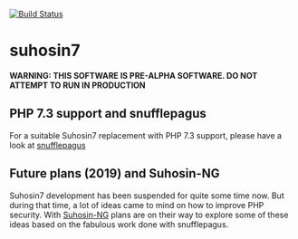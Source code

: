 [![Build Status](https://travis-ci.org/sektioneins/suhosin7.svg?branch=master)](https://travis-ci.org/sektioneins/suhosin7)

# suhosin7

**WARNING: THIS SOFTWARE IS PRE-ALPHA SOFTWARE. DO NOT ATTEMPT TO RUN IN PRODUCTION**

## PHP 7.3 support and snufflepagus

For a suitable Suhosin7 replacement with PHP 7.3 support, please have a look at [snufflepagus](https://github.com/jvoisin/snuffleupagus) 

## Future plans (2019) and Suhosin-NG

Suhosin7 development has been suspended for quite some time now. But during that time, a lot of ideas came to mind on how to improve PHP security. With [Suhosin-NG](https://github.com/sektioneins/suhosin-ng) plans are on their way to explore some of these ideas based on the fabulous work done with snufflepagus.
